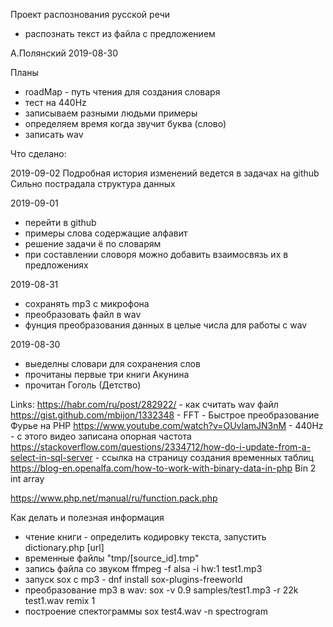 Проект распознования русской речи
- распознать текст из файла с предложением

А.Полянский 2019-08-30

Планы
- roadMap - путь чтения для создания словаря
- тест на 440Hz
- записываем разными людьми примеры 
- определяем время когда звучит буква (слово)
- записать wav

Что сделано:

2019-09-02
Подробная история изменений ведется в задачах на github
Сильно пострадала структура данных

2019-09-01
- перейти в github  
- примеры слова содержащие алфавит
- решение задачи ё по словарям  
- при составлении словоря можно добавить взаимосвязь их в предложениях

2019-08-31
- сохранять mp3 c микрофона 
- преобразовать файл в wav
- фунция преобразования данных в целые числа для работы с wav


2019-08-30 
- выеделны словари для сохранения слов
- прочитаны первые три книги Акунина
- прочитан Гоголь (Детство) 

Links: 
https://habr.com/ru/post/282922/ - как считать wav файл
https://gist.github.com/mbijon/1332348 - FFT - Быстрое преобразование Фурье на PHP
https://www.youtube.com/watch?v=OUvlamJN3nM - 440Hz - с этого видео записана опорная частота
https://stackoverflow.com/questions/2334712/how-do-i-update-from-a-select-in-sql-server - ссылка на страницу создания временных таблиц
 https://blog-en.openalfa.com/how-to-work-with-binary-data-in-php Bin 2 int array

https://www.php.net/manual/ru/function.pack.php

Как делать и полезная информация
- чтение книги - определить кодировку текста, запустить dictionary.php [url] 
- временные файлы "tmp/[source_id].tmp" 
- запись файла со звуком ffmpeg -f alsa -i hw:1 test1.mp3
- запуск sox с mp3 - dnf install sox-plugins-freeworld 
- преобразование mp3 в wav: sox -v 0.9 samples/test1.mp3 -r 22k test1.wav remix 1
- построение спектограммы sox test4.wav -n spectrogram 
